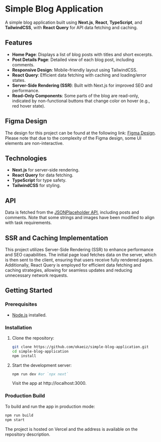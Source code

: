 # Simple Blog Application

A simple blog application built using **Next.js**, **React**, **TypeScript**, and **TailwindCSS**, with **React Query** for API data fetching and caching.

## Features

- **Home Page**: Displays a list of blog posts with titles and short excerpts.
- **Post Details Page**: Detailed view of each blog post, including comments.
- **Responsive Design**: Mobile-friendly layout using TailwindCSS.
- **React Query**: Efficient data fetching with caching and loading/error states.
- **Server-Side Rendering (SSR)**: Built with Next.js for improved SEO and performance.
- **Read-Only Components**: Some parts of the blog are read-only, indicated by non-functional buttons that change color on hover (e.g., red hover state).

## Figma Design

The design for this project can be found at the following link: [Figma Design](<https://www.figma.com/design/pLFQDhxI84Zpq7Gskf86SI/Free-Blog-Template--%7C-Modern-%26-Creative-design-(Community)?node-id=2101-19307&node-type=frame&t=CaYaVOsnUFBvhzz1-0>). Please note that due to the complexity of the Figma design, some UI elements are non-interactive.

## Technologies

- **Next.js** for server-side rendering.
- **React Query** for data fetching.
- **TypeScript** for type safety.
- **TailwindCSS** for styling.

## API

Data is fetched from the [JSONPlaceholder API](https://jsonplaceholder.typicode.com/), including posts and comments. Note that some strings and images have been modified to align with task requirements.

## SSR and Caching Implementation

This project utilizes Server-Side Rendering (SSR) to enhance performance and SEO capabilities. The initial page load fetches data on the server, which is then sent to the client, ensuring that users receive fully rendered pages. Additionally, React Query is employed for efficient data fetching and caching strategies, allowing for seamless updates and reducing unnecessary network requests.

## Getting Started

### Prerequisites

- [Node.js](https://nodejs.org/) installed.

### Installation

1. Clone the repository:

   ```bash
   git clone https://github.com/okaeiz/simple-blog-application.git
   cd simple-blog-application
   npm install
   ```

2. Start the development server:

   ```bash
   npm run dev #or `npx next`
   ```

   Visit the app at http://localhost:3000.

### Production Build

To build and run the app in production mode:

```bash
npm run build
npm start
```

The project is hosted on Vercel and the address is available on the repository description.
